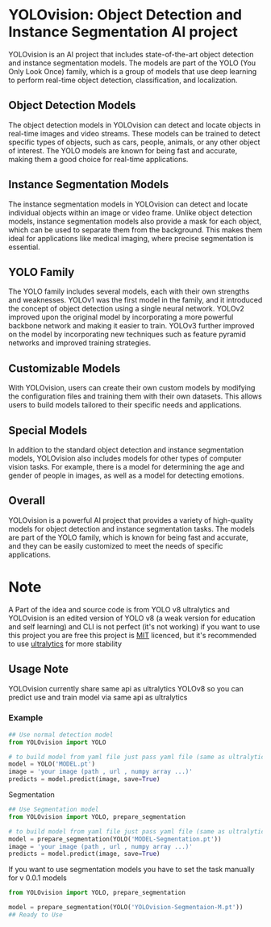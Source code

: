 # YOLOvision: Object Detection and Instance Segmentation AI project

YOLOvision is an AI project that includes state-of-the-art object detection and instance segmentation models. The models
are part of the YOLO (You Only Look Once) family, which is a group of models that use deep learning to perform real-time
object detection, classification, and localization.

## Object Detection Models

The object detection models in YOLOvision can detect and locate objects in real-time images and video streams. These
models can be trained to detect specific types of objects, such as cars, people, animals, or any other object of
interest. The YOLO models are known for being fast and accurate, making them a good choice for real-time applications.

## Instance Segmentation Models

The instance segmentation models in YOLOvision can detect and locate individual objects within an image or video frame.
Unlike object detection models, instance segmentation models also provide a mask for each object, which can be used to
separate them from the background. This makes them ideal for applications like medical imaging, where precise
segmentation is essential.

## YOLO Family

The YOLO family includes several models, each with their own strengths and weaknesses. YOLOv1 was the first model in the
family, and it introduced the concept of object detection using a single neural network. YOLOv2 improved upon the
original model by incorporating a more powerful backbone network and making it easier to train. YOLOv3 further improved
on the model by incorporating new techniques such as feature pyramid networks and improved training strategies.

## Customizable Models

With YOLOvision, users can create their own custom models by modifying the configuration files and training them with
their own datasets. This allows users to build models tailored to their specific needs and applications.

## Special Models

In addition to the standard object detection and instance segmentation models, YOLOvision also includes models for other
types of computer vision tasks. For example, there is a model for determining the age and gender of people in images, as
well as a model for detecting emotions.

## Overall

YOLOvision is a powerful AI project that provides a variety of high-quality models for object detection and
instance segmentation tasks. The models are part of the YOLO family, which is known for being fast and accurate, and
they can be easily customized to meet the needs of specific applications.

# Note

A Part of the idea and source code is from YOLO v8 ultralytics and YOLOvision is an edited version of YOLO v8
(a weak version for education and self learning) and CLI is not perfect (it's not working) if you want to use this
project you are free
this project is [MIT](https://github.com/erfanzar/YOLOvision/blob/main/LICENSE.md) licenced, but it's recommended to
use [ultralytics](https://github.com/ultralytics/ultralytics) for more stability

## Usage Note

YOLOvision currently share same api as ultralytics YOLOv8 so you can predict use and train model via same api as
ultralytics

### Example

```python
## Use normal detection model 
from YOLOvision import YOLO

# to build model from yaml file just pass yaml file (same as ultralytics)
model = YOLO('MODEL.pt')
image = 'your image (path , url , numpy array ...)'
predicts = model.predict(image, save=True)

```

Segmentation

```python
## Use Segmentation model 
from YOLOvision import YOLO, prepare_segmentation

# to build model from yaml file just pass yaml file (same as ultralytics)
model = prepare_segmentation(YOLO('MODEL-Segmentation.pt'))
image = 'your image (path , url , numpy array ...)'
predicts = model.predict(image, save=True)

```

If you want to use segmentation models you have to set the task manually for v 0.0.1 models

```python
from YOLOvision import YOLO, prepare_segmentation

model = prepare_segmentation(YOLO('YOLOvision-Segmentaion-M.pt'))
## Ready to Use 
```